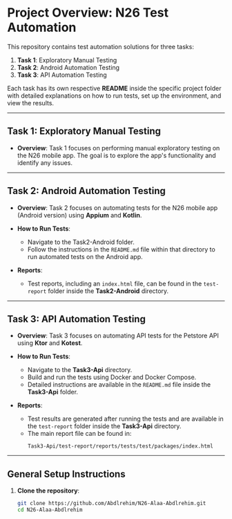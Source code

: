 # Project Overview: N26 Test Automation

This repository contains test automation solutions for three tasks:

1. **Task 1**: Exploratory Manual Testing
2. **Task 2**: Android Automation Testing
3. **Task 3**: API Automation Testing

Each task has its own respective **README** inside the specific project folder with detailed explanations on how to run tests, set up the environment, and view the results.

---

## Task 1: Exploratory Manual Testing

- **Overview**: Task 1 focuses on performing manual exploratory testing on the N26 mobile app. The goal is to explore the app's functionality and identify any issues.


---

## Task 2: Android Automation Testing

- **Overview**: Task 2 focuses on automating tests for the N26 mobile app (Android version) using **Appium** and **Kotlin**. 

- **How to Run Tests**:
  - Navigate to the Task2-Android folder.
  - Follow the instructions in the `README.md` file within that directory to run automated tests on the Android app.

- **Reports**:
  - Test reports, including an `index.html` file, can be found in the `test-report` folder inside the **Task2-Android** directory.

---

## Task 3: API Automation Testing

- **Overview**: Task 3 focuses on automating API tests for the Petstore API using **Ktor** and **Kotest**.

- **How to Run Tests**:
  - Navigate to the **Task3-Api** directory.
  - Build and run the tests using Docker and Docker Compose.
  - Detailed instructions are available in the `README.md` file inside the **Task3-Api** folder.

- **Reports**:
  - Test results are generated after running the tests and are available in the `test-report` folder inside the **Task3-Api** directory.
  - The main report file can be found in:
    ```
    Task3-Api/test-report/reports/tests/test/packages/index.html
    ```

---

## General Setup Instructions

1. **Clone the repository**:

   ```bash
   git clone https://github.com/Abdlrehim/N26-Alaa-Abdlrehim.git
   cd N26-Alaa-Abdlrehim
